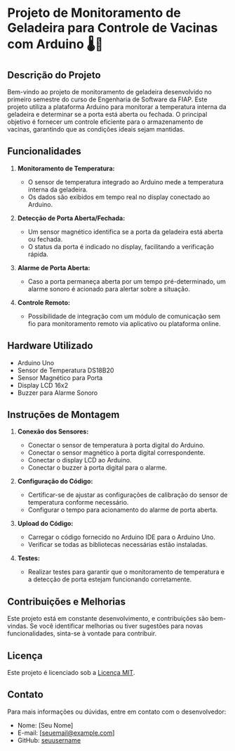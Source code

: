 # Projeto de Monitoramento de Geladeira para Controle de Vacinas com Arduino 🌡️🚪

## Descrição do Projeto

Bem-vindo ao projeto de monitoramento de geladeira desenvolvido no primeiro semestre do curso de Engenharia de Software da FIAP. Este projeto utiliza a plataforma Arduino para monitorar a temperatura interna da geladeira e determinar se a porta está aberta ou fechada. O principal objetivo é fornecer um controle eficiente para o armazenamento de vacinas, garantindo que as condições ideais sejam mantidas.

## Funcionalidades

1. **Monitoramento de Temperatura:**
   - O sensor de temperatura integrado ao Arduino mede a temperatura interna da geladeira.
   - Os dados são exibidos em tempo real no display conectado ao Arduino.

2. **Detecção de Porta Aberta/Fechada:**
   - Um sensor magnético identifica se a porta da geladeira está aberta ou fechada.
   - O status da porta é indicado no display, facilitando a verificação rápida.

3. **Alarme de Porta Aberta:**
   - Caso a porta permaneça aberta por um tempo pré-determinado, um alarme sonoro é acionado para alertar sobre a situação.

4. **Controle Remoto:**
   - Possibilidade de integração com um módulo de comunicação sem fio para monitoramento remoto via aplicativo ou plataforma online.

## Hardware Utilizado

- Arduino Uno
- Sensor de Temperatura DS18B20
- Sensor Magnético para Porta
- Display LCD 16x2
- Buzzer para Alarme Sonoro

## Instruções de Montagem

1. **Conexão dos Sensores:**
   - Conectar o sensor de temperatura à porta digital do Arduino.
   - Conectar o sensor magnético à porta digital correspondente.
   - Conectar o display LCD ao Arduino.
   - Conectar o buzzer à porta digital para o alarme.

2. **Configuração do Código:**
   - Certificar-se de ajustar as configurações de calibração do sensor de temperatura conforme necessário.
   - Configurar o tempo para acionamento do alarme de porta aberta.

3. **Upload do Código:**
   - Carregar o código fornecido no Arduino IDE para o Arduino Uno.
   - Verificar se todas as bibliotecas necessárias estão instaladas.

4. **Testes:**
   - Realizar testes para garantir que o monitoramento de temperatura e a detecção de porta estejam funcionando corretamente.

## Contribuições e Melhorias

Este projeto está em constante desenvolvimento, e contribuições são bem-vindas. Se você identificar melhorias ou tiver sugestões para novas funcionalidades, sinta-se à vontade para contribuir.

## Licença

Este projeto é licenciado sob a [Licença MIT](LICENSE).

## Contato

Para mais informações ou dúvidas, entre em contato com o desenvolvedor:

- Nome: [Seu Nome]
- E-mail: [seuemail@example.com]
- GitHub: [seuusername](https://github.com/seuusername)
